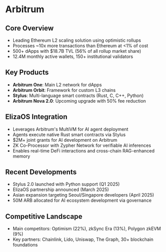 # Arbitrum

## Core Overview
- Leading Ethereum L2 scaling solution using optimistic rollups
- Processes ~10x more transactions than Ethereum at <1% of cost
- 500+ dApps with $18.7B TVL (56% of all rollup market share)
- 12.4M monthly active wallets, 150+ institutional validators

## Key Products
- **Arbitrum One**: Main L2 network for dApps
- **Arbitrum Orbit**: Framework for custom L3 chains
- **Stylus**: Multi-language smart contracts (Rust, C, C++, Python)
- **Arbitrum Nova 2.0**: Upcoming upgrade with 50% fee reduction

## ElizaOS Integration
- Leverages Arbitrum's MultiVM for AI agent deployment
- Agents execute native Rust smart contracts via Stylus
- $2M+ joint grants for AI development on Arbitrum
- ZK Co-Processor with Zypher Network for verifiable AI inferences
- Enables real-time DeFi interactions and cross-chain RAG-enhanced memory

## Recent Developments
- Stylus 2.0 launched with Python support (Q1 2025)
- ElizaOS partnership announced (March 2025)
- Asian expansion targeting Seoul/Singapore developers (April 2025)
- 50M ARB allocated for AI ecosystem development via governance

## Competitive Landscape
- Main competitors: Optimism (22%), zkSync Era (13%), Polygon zkEVM (9%)
- Key partners: Chainlink, Lido, Uniswap, The Graph, 30+ blockchain foundations
